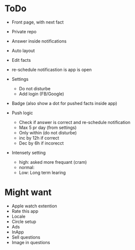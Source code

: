 #  ToDo

- Front page, with next fact
- Private repo

- Answer inside notifications
- Auto layout
- Edit facts
- re-schedule notificastion is app is open
- Settings
    - Do not disturbe
    - Add login (FB/Google)

- Badge (also show a dot for pushed facts inside app)
- Push logic
    - Check if answer is correct and re-schedule notification
    - Max 5 pr day (from settings)
    - Only within (do not disturbe)
    - inc by 12h if correct
    - Dec by 6h if incorecct
- Intensety setting
    - high: asked more frequant (cram)
    - normal:
    - Low: Long term learing


# Might want
- Apple watch extention
- Rate this app
- Locale
- Circle setup
- Ads
- InApp
- Sell questions
- Image in questions

